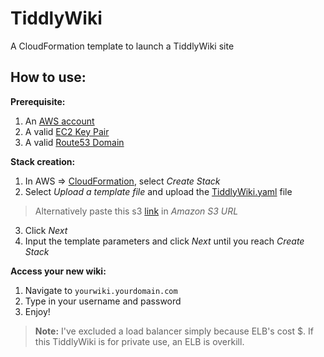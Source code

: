 # TiddlyWiki
A CloudFormation template to launch a TiddlyWiki site

## How to use:
**Prerequisite:**
1. An [AWS account](https://aws.amazon.com/#)
1. A valid [EC2 Key Pair](https://docs.aws.amazon.com/AWSEC2/latest/UserGuide/ec2-key-pairs.html)
1. A valid [Route53 Domain](https://docs.aws.amazon.com/Route53/latest/DeveloperGuide/Welcome.html)

**Stack creation:**
1. In AWS => [CloudFormation](https://docs.aws.amazon.com/AWSCloudFormation/latest/UserGuide/GettingStarted.html), select *Create Stack*
2. Select *Upload a template file* and upload the [TiddlyWiki.yaml](https://raw.githubusercontent.com/Juan007/cloudformation/master/TiddlyWiki/TiddlyWiki.yaml) file
> Alternatively paste this s3 [link](https://cf-templates-1coxzaw6pb2ki-eu-west-1.s3-eu-west-1.amazonaws.com/2019206Hl8-TiddlyWiki.yaml) in *Amazon S3 URL*
3. Click *Next*
4. Input the template parameters and click *Next* until you reach *Create Stack*

**Access your new wiki:**
1. Navigate to `yourwiki.yourdomain.com`
1. Type in your username and password
1. Enjoy!

> **Note:** I've excluded a load balancer simply because ELB's cost $. If this TiddlyWiki is for private use, an ELB is overkill.
